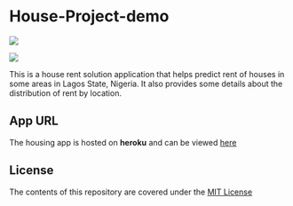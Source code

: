 # House-Project-demo

![](https://github.com/ObinnaIheanachor/House-Project-demo/blob/master/Screenshot%20(1084).png)

![](https://github.com/ObinnaIheanachor/House-Project-demo/blob/master/Screenshot%20(1085).png)

This is a house rent solution application that helps predict rent of houses in some areas in Lagos State, Nigeria. It also provides some details about the distribution of rent by location.

## App URL
The housing app is hosted on **heroku** and can be viewed [here](https://lnkd.in/dRXZbSF)

## License
The contents of this repository are covered under the [MIT License](https://github.com/ObinnaIheanachor/House-Project-demo/blob/master/License.txt)
